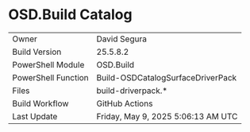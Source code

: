 ﻿# OSD.Build Catalog

| | |
|-|-|
| Owner | David Segura |
| Build Version | 25.5.8.2 |
| PowerShell Module | OSD.Build |
| PowerShell Function | Build-OSDCatalogSurfaceDriverPack |
| Files | build-driverpack.* |
| Build Workflow | GitHub Actions |
| Last Update | Friday, May 9, 2025 5:06:13 AM UTC |
